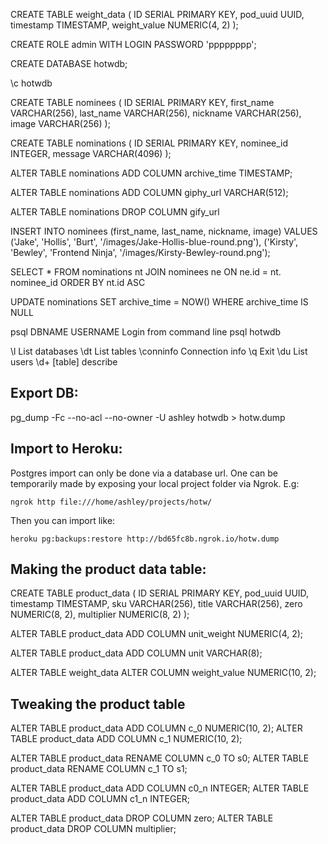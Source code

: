 






CREATE TABLE weight_data (
  ID SERIAL PRIMARY KEY,
  pod_uuid UUID,
  timestamp TIMESTAMP,
  weight_value NUMERIC(4, 2)
);

CREATE ROLE admin WITH LOGIN PASSWORD 'pppppppp';

CREATE DATABASE hotwdb;

\c hotwdb 

CREATE TABLE nominees (
  ID SERIAL PRIMARY KEY,
  first_name VARCHAR(256),
  last_name VARCHAR(256),
  nickname VARCHAR(256),
  image VARCHAR(256)
);

CREATE TABLE nominations (
  ID SERIAL PRIMARY KEY,
  nominee_id INTEGER,
  message VARCHAR(4096)
);



ALTER TABLE nominations
ADD COLUMN archive_time TIMESTAMP;

ALTER TABLE nominations
ADD COLUMN giphy_url VARCHAR(512);

ALTER TABLE nominations
DROP COLUMN gify_url

INSERT INTO nominees (first_name, last_name, nickname, image)
  VALUES 
    ('Jake', 'Hollis', 'Burt', '/images/Jake-Hollis-blue-round.png'), 
    ('Kirsty', 'Bewley', 'Frontend Ninja', '/images/Kirsty-Bewley-round.png');


SELECT * 
FROM nominations nt
JOIN nominees ne
ON ne.id = nt. nominee_id
ORDER BY nt.id ASC



UPDATE nominations
SET archive_time = NOW()
WHERE archive_time IS NULL



psql DBNAME USERNAME 		Login from command line
psql hotwdb

\l		List databases
\dt 		List tables
\conninfo 	Connection info
\q 		Exit
\du		List users
\d+ [table] describe

## Export DB:


pg_dump -Fc --no-acl --no-owner -U ashley hotwdb > hotw.dump



## Import to Heroku:

Postgres import can only be done via a database url. One can be temporarily made by exposing your local project folder via Ngrok. E.g:

`ngrok http file:///home/ashley/projects/hotw/`

Then you can import like:

`heroku pg:backups:restore http://bd65fc8b.ngrok.io/hotw.dump`


## Making the product data table:
CREATE TABLE product_data (
  ID SERIAL PRIMARY KEY,
  pod_uuid UUID,
  timestamp TIMESTAMP,
  sku VARCHAR(256),
  title VARCHAR(256),
  zero NUMERIC(8, 2),
  multiplier NUMERIC(8, 2)
);

ALTER TABLE product_data
ADD COLUMN unit_weight NUMERIC(4, 2);

ALTER TABLE product_data
ADD COLUMN unit VARCHAR(8);

ALTER TABLE weight_data ALTER COLUMN weight_value NUMERIC(10, 2);

## Tweaking the product table
ALTER TABLE product_data ADD COLUMN c_0 NUMERIC(10, 2);
ALTER TABLE product_data ADD COLUMN c_1 NUMERIC(10, 2);

ALTER TABLE product_data RENAME COLUMN c_0 TO s0;
ALTER TABLE product_data RENAME COLUMN c_1 TO s1;

ALTER TABLE product_data ADD COLUMN c0_n INTEGER;
ALTER TABLE product_data ADD COLUMN c1_n INTEGER;

ALTER TABLE product_data DROP COLUMN zero;
ALTER TABLE product_data DROP COLUMN multiplier;